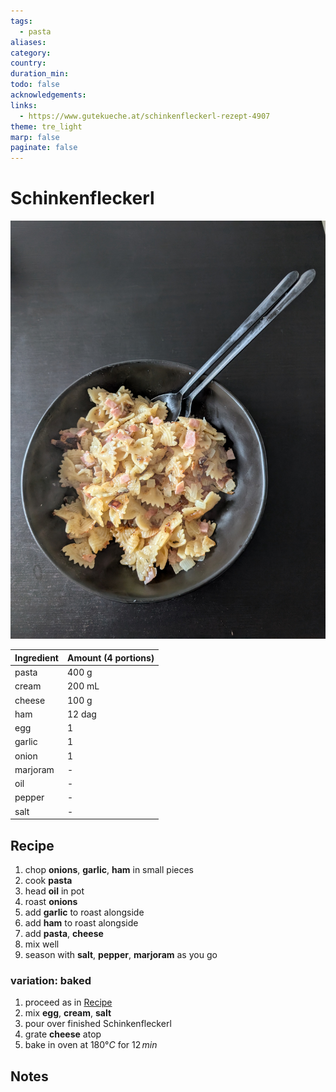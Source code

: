 ```yaml
---
tags:
  - pasta
aliases: 
category: 
country: 
duration_min: 
todo: false
acknowledgements: 
links:
  - https://www.gutekueche.at/schinkenfleckerl-rezept-4907
theme: tre_light
marp: false
paginate: false
---
```



# Schinkenfleckerl

![300](../gfx/PXL_20250427_050855859.jpg)


|Ingredient|Amount (4 portions)|
| :- | :- |
|pasta|400 g|
|cream|200 mL|
|cheese|100 g|
|ham|12 dag|
|egg|1|
|garlic|1|
|onion|1|
|marjoram|-|
|oil|-|
|pepper|-|
|salt|-|

## Recipe

1. chop **onions**, **garlic**, **ham** in small pieces
2. cook **pasta**
3. head **oil** in pot
4. roast **onions**
5. add **garlic** to roast alongside
6. add **ham** to roast alongside
7. add **pasta**, **cheese**
8. mix well
9. season with **salt**, **pepper**, **marjoram** as you go

### variation: baked
1. proceed as in [Recipe](#Recipe)
2. mix **egg**, **cream**, **salt**
3. pour over finished Schinkenfleckerl
4. grate **cheese** atop
5. bake in oven at $180°C$ for $12\,min$ 

## Notes
